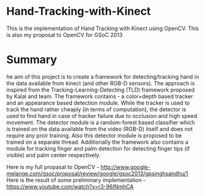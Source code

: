Hand-Tracking-with-Kinect
=========================

This is the implementation of Hand Tracking with Kinect using OpenCV. This is also my proposal to OpenCV for GSoC 2013

Summary
=======
he aim of this project is to create a framework for detecting/tracking hand in the data available from kinect (and other RGB-D sensors). The approach is inspired from the Tracking-Learning-Detecting (TLD) framework proposed by Kalal and team. The framework contains - a color+depth based tracker and an appearance based detection module. While the tracker is used to track the hand rather cheaply (in terms of computation), the detector is used to find hand in case of tracker failure due to occlusion and high speed movement. The detector module is a random-forest based classifier which is trained on the data available from the video (RGB-D) itself and does not require any proir training. Also this detector module is proposed to be trained on a separate thread. Additionally the framework also contains a module for tracking finger and palm detection for detecting finger tips (if visible) and palm center respectively. 

Here is my full propasal to OpenCV - http://www.google-melange.com/gsoc/proposal/review/google/gsoc2013/gpsinghsandhu/1
Here is the result of some preliminary implementation - https://www.youtube.com/watch?v=r3-96INmhCA
